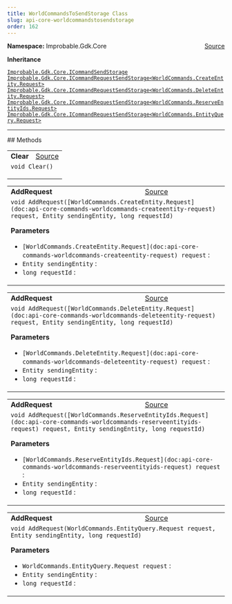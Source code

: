```yaml
---
title: WorldCommandsToSendStorage Class
slug: api-core-worldcommandstosendstorage
order: 162
---
```


<p><b>Namespace:</b> Improbable.Gdk.Core<span style="float: right"><a href="https://www.github.com/spatialos/gdk-for-unity/blob/0.3.3/workers/unity/Packages/io.improbable.gdk.core/Worker/WorldCommandsToSendStorage.cs/#L10">Source</a></span></p>



</p>
<p><b>Inheritance</b></p>

<code>[Improbable.Gdk.Core.ICommandSendStorage](doc:api-core-icommandsendstorage)</code>
<code>[Improbable.Gdk.Core.ICommandRequestSendStorage<WorldCommands.CreateEntity.Request>](doc:api-core-icommandrequestsendstorage)</code>
<code>[Improbable.Gdk.Core.ICommandRequestSendStorage<WorldCommands.DeleteEntity.Request>](doc:api-core-icommandrequestsendstorage)</code>
<code>[Improbable.Gdk.Core.ICommandRequestSendStorage<WorldCommands.ReserveEntityIds.Request>](doc:api-core-icommandrequestsendstorage)</code>
<code>[Improbable.Gdk.Core.ICommandRequestSendStorage<WorldCommands.EntityQuery.Request>](doc:api-core-icommandrequestsendstorage)</code>











</p>
<hr style="width:100%; border-top-color:#d8d8d8" />
## Methods


</p>


<table class="io-api-doc">    <tr>        <td class="io-api-doc-name"><a id="clear"></a><b>Clear</b></td>        <td class="io-api-doc-source"><a href="https://www.github.com/spatialos/gdk-for-unity/blob/0.3.3/workers/unity/Packages/io.improbable.gdk.core/Worker/WorldCommandsToSendStorage.cs/#L24">Source</a></td>    </tr>    <tr>        <td class="io-api-doc-content" colspan="2"><code>void Clear()</code></p></td>    </tr></table>
<table class="io-api-doc">    <tr>        <td class="io-api-doc-name"><a id="addrequest-worldcommands-createentity-request-entity-long"></a><b>AddRequest</b></td>        <td class="io-api-doc-source"><a href="https://www.github.com/spatialos/gdk-for-unity/blob/0.3.3/workers/unity/Packages/io.improbable.gdk.core/Worker/WorldCommandsToSendStorage.cs/#L32">Source</a></td>    </tr>    <tr>        <td class="io-api-doc-content" colspan="2"><code>void AddRequest([WorldCommands.CreateEntity.Request](doc:api-core-commands-worldcommands-createentity-request) request, Entity sendingEntity, long requestId)</code></p></p><b>Parameters</b><ul><li><code>[WorldCommands.CreateEntity.Request](doc:api-core-commands-worldcommands-createentity-request) request</code> : </li><li><code>Entity sendingEntity</code> : </li><li><code>long requestId</code> : </li></ul></td>    </tr></table>
<table class="io-api-doc">    <tr>        <td class="io-api-doc-name"><a id="addrequest-worldcommands-deleteentity-request-entity-long"></a><b>AddRequest</b></td>        <td class="io-api-doc-source"><a href="https://www.github.com/spatialos/gdk-for-unity/blob/0.3.3/workers/unity/Packages/io.improbable.gdk.core/Worker/WorldCommandsToSendStorage.cs/#L39">Source</a></td>    </tr>    <tr>        <td class="io-api-doc-content" colspan="2"><code>void AddRequest([WorldCommands.DeleteEntity.Request](doc:api-core-commands-worldcommands-deleteentity-request) request, Entity sendingEntity, long requestId)</code></p></p><b>Parameters</b><ul><li><code>[WorldCommands.DeleteEntity.Request](doc:api-core-commands-worldcommands-deleteentity-request) request</code> : </li><li><code>Entity sendingEntity</code> : </li><li><code>long requestId</code> : </li></ul></td>    </tr></table>
<table class="io-api-doc">    <tr>        <td class="io-api-doc-name"><a id="addrequest-worldcommands-reserveentityids-request-entity-long"></a><b>AddRequest</b></td>        <td class="io-api-doc-source"><a href="https://www.github.com/spatialos/gdk-for-unity/blob/0.3.3/workers/unity/Packages/io.improbable.gdk.core/Worker/WorldCommandsToSendStorage.cs/#L46">Source</a></td>    </tr>    <tr>        <td class="io-api-doc-content" colspan="2"><code>void AddRequest([WorldCommands.ReserveEntityIds.Request](doc:api-core-commands-worldcommands-reserveentityids-request) request, Entity sendingEntity, long requestId)</code></p></p><b>Parameters</b><ul><li><code>[WorldCommands.ReserveEntityIds.Request](doc:api-core-commands-worldcommands-reserveentityids-request) request</code> : </li><li><code>Entity sendingEntity</code> : </li><li><code>long requestId</code> : </li></ul></td>    </tr></table>
<table class="io-api-doc">    <tr>        <td class="io-api-doc-name"><a id="addrequest-worldcommands-entityquery-request-entity-long"></a><b>AddRequest</b></td>        <td class="io-api-doc-source"><a href="https://www.github.com/spatialos/gdk-for-unity/blob/0.3.3/workers/unity/Packages/io.improbable.gdk.core/Worker/WorldCommandsToSendStorage.cs/#L53">Source</a></td>    </tr>    <tr>        <td class="io-api-doc-content" colspan="2"><code>void AddRequest(WorldCommands.EntityQuery.Request request, Entity sendingEntity, long requestId)</code></p></p><b>Parameters</b><ul><li><code>WorldCommands.EntityQuery.Request request</code> : </li><li><code>Entity sendingEntity</code> : </li><li><code>long requestId</code> : </li></ul></td>    </tr></table>




